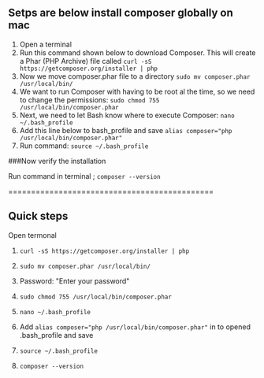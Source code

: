 ## Setps are below install composer globally on mac

1. Open a terminal
2. Run this command shown below to download Composer. This will create a Phar (PHP Archive) file called 
   `curl -sS https://getcomposer.org/installer | php`
3. Now we move composer.phar file to a directory `sudo mv composer.phar /usr/local/bin/`
4. We want to run Composer with having to be root al the time, so we need to change the permissions: `sudo chmod 755 /usr/local/bin/composer.phar`
5. Next, we need to let Bash know where to execute Composer: `nano ~/.bash_profile`
6. Add this line below to bash_profile and save
   `alias composer="php /usr/local/bin/composer.phar"`
7. Run command: `source ~/.bash_profile`

###Now verify the installation

Run command in terminal ; `composer --version`

=============================================

## Quick steps 
 Open termonal
1. `curl -sS https://getcomposer.org/installer | php`

2. `sudo mv composer.phar /usr/local/bin/`
3. Password: "Enter your password"
4. `sudo chmod 755 /usr/local/bin/composer.phar`
5. `nano ~/.bash_profile`
6. Add `alias composer="php /usr/local/bin/composer.phar"` in to opened .bash_profile and save
7. `source ~/.bash_profile`
8. `composer --version`
